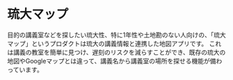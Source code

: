 # 琉大マップ

目的の講義室などを探したい琉大性、特に1年性や土地勘のない人向けの、「琉大マップ」というプロダクトは琉大の講義情報と連携した地図アプリです。
これは講義の教室を簡単に見つけ、遅刻のリスクを減らすことができ、既存の琉大の地図やGoogleマップとは違って、講義名から講義室の場所を探せる機能が備わっています。
